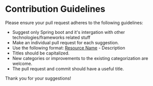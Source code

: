 # Contribution Guidelines


Please ensure your pull request adheres to the following guidelines:

* Suggest only Spring boot and it's intergation with other technologies/frameworks related stuff
* Make an individual pull request for each suggestion.
* Use the following format: [Resource Name](link) - Description
* Titles should be capitalized.
* New categories or improvements to the existing categorization are welcome.
* The pull request and commit should have a useful title.

Thank you for your suggestions!
